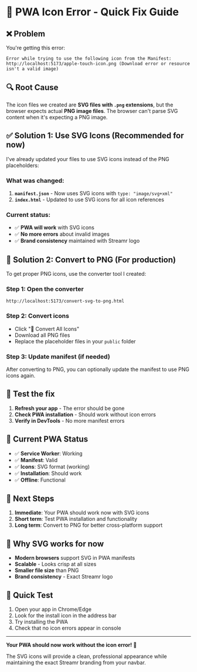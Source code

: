 # 🚨 PWA Icon Error - Quick Fix Guide

## ❌ **Problem**
You're getting this error:
```
Error while trying to use the following icon from the Manifest: 
http://localhost:5173/apple-touch-icon.png (Download error or resource isn't a valid image)
```

## 🔍 **Root Cause**
The icon files we created are **SVG files with `.png` extensions**, but the browser expects actual **PNG image files**. The browser can't parse SVG content when it's expecting a PNG image.

## ✅ **Solution 1: Use SVG Icons (Recommended for now)**

I've already updated your files to use SVG icons instead of the PNG placeholders:

### What was changed:
1. **`manifest.json`** - Now uses SVG icons with `type: "image/svg+xml"`
2. **`index.html`** - Updated to use SVG icons for all icon references

### Current status:
- ✅ **PWA will work** with SVG icons
- ✅ **No more errors** about invalid images
- ✅ **Brand consistency** maintained with Streamr logo

## 🎨 **Solution 2: Convert to PNG (For production)**

To get proper PNG icons, use the converter tool I created:

### Step 1: Open the converter
```
http://localhost:5173/convert-svg-to-png.html
```

### Step 2: Convert icons
- Click "🚀 Convert All Icons"
- Download all PNG files
- Replace the placeholder files in your `public` folder

### Step 3: Update manifest (if needed)
After converting to PNG, you can optionally update the manifest to use PNG icons again.

## 🧪 **Test the fix**

1. **Refresh your app** - The error should be gone
2. **Check PWA installation** - Should work without icon errors
3. **Verify in DevTools** - No more manifest errors

## 📱 **Current PWA Status**

- ✅ **Service Worker**: Working
- ✅ **Manifest**: Valid
- ✅ **Icons**: SVG format (working)
- ✅ **Installation**: Should work
- ✅ **Offline**: Functional

## 🔄 **Next Steps**

1. **Immediate**: Your PWA should work now with SVG icons
2. **Short term**: Test PWA installation and functionality
3. **Long term**: Convert to PNG for better cross-platform support

## 🎯 **Why SVG works for now**

- **Modern browsers** support SVG in PWA manifests
- **Scalable** - Looks crisp at all sizes
- **Smaller file size** than PNG
- **Brand consistency** - Exact Streamr logo

## 🚀 **Quick Test**

1. Open your app in Chrome/Edge
2. Look for the install icon in the address bar
3. Try installing the PWA
4. Check that no icon errors appear in console

---

**Your PWA should now work without the icon error!** 🎉

The SVG icons will provide a clean, professional appearance while maintaining the exact Streamr branding from your navbar. 